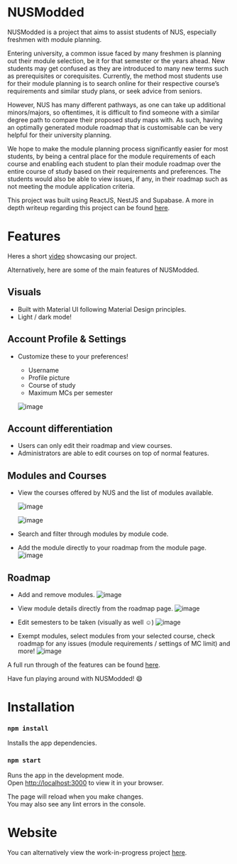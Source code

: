 # NUSModded

NUSModded is a project that aims to assist students of NUS, especially freshmen with module planning.

Entering university, a common issue faced by many freshmen is planning out their module selection, be it for that semester or the years ahead. New students may get confused as they are introduced to many new terms such as prerequisites or corequisites. Currently, the method most students use for their module planning is to search online for their respective course’s requirements and similar study plans, or seek advice from seniors. 

However, NUS has many different pathways, as one can take up additional minors/majors, so oftentimes, it is difficult to find someone with a similar degree path to compare their proposed study maps with. As such, having an optimally generated module roadmap that is customisable can be very helpful for their university planning.

We hope to make the module planning process significantly easier for most students, by being a central place for the module requirements of each course and enabling each student to plan their module roadmap over the entire course of study based on their requirements and preferences. The students would also be able to view issues, if any, in their roadmap such as not meeting the module application criteria.

This project was built using ReactJS, NestJS and Supabase. A more in depth writeup regarding this project can be found [here](https://docs.google.com/document/d/1foOU1kSgrwgTMGzBAYbM0iVod_GfRfPKN1_2mq-ZNCY/edit#).

# Features

Heres a short [video](https://www.youtube.com/watch?v=p-NsCqRm2fk) showcasing our project. 

Alternatively, here are some of the main features of NUSModded.

## Visuals
- Built with Material UI following Material Design principles.
- Light / dark mode!

## Account Profile & Settings
- Customize these to your preferences!
    - Username
    - Profile picture
    - Course of study 
    - Maximum MCs per semester

  ![image](website\src\resources/images/account.png)

## Account differentiation
- Users can only edit their roadmap and view courses.
- Administrators are able to edit courses on top of normal features.

## Modules and Courses
- View the courses offered by NUS and the list of modules available.

  ![image](website\src\resources/images/courses1.png)

  ![image](website\src\resources/images/courses2.png)

- Search and filter through modules by module code.
- Add the module directly to your roadmap from the module page.
  ![image](website\src\resources/images/modules.png)

## Roadmap
- Add and remove modules.
  ![image](website\src\resources/images/roadmap3.png)

- View module details directly from the roadmap page.
  ![image](website\src\resources/images/roadmap1.png)

- Edit semesters to be taken (visually as well :relaxed:)
  ![image](website\src\resources/images/roadmap2.png)

- Exempt modules, select modules from your selected course, check roadmap for any issues (module requirements / settings of MC limit) and more!
  ![image](website\src\resources/images/roadmap4.png)

A full run through of the features can be found [here](https://docs.google.com/document/d/1foOU1kSgrwgTMGzBAYbM0iVod_GfRfPKN1_2mq-ZNCY/edit#).

Have fun playing around with NUSModded! :smile:

# Installation

### `npm install`

Installs the app dependencies.

### `npm start`

Runs the app in the development mode.\
Open [http://localhost:3000](http://localhost:3000) to view it in your browser.

The page will reload when you make changes.\
You may also see any lint errors in the console.

# Website
You can alternatively view the work-in-progress project [here](https://orbital-nusmodded.vercel.app/).
